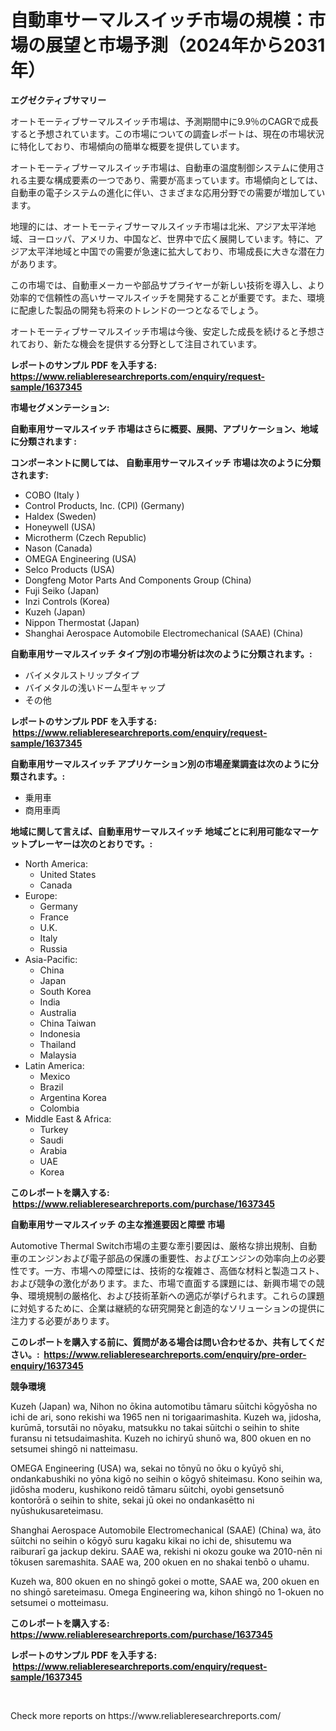<p><h1>自動車サーマルスイッチ市場の規模：市場の展望と市場予測（2024年から2031年）</h1></p><p><strong>エグゼクティブサマリー</strong></p>
<p><p>オートモーティブサーマルスイッチ市場は、予測期間中に9.9％のCAGRで成長すると予想されています。この市場についての調査レポートは、現在の市場状況に特化しており、市場傾向の簡単な概要を提供しています。</p><p>オートモーティブサーマルスイッチ市場は、自動車の温度制御システムに使用される主要な構成要素の一つであり、需要が高まっています。市場傾向としては、自動車の電子システムの進化に伴い、さまざまな応用分野での需要が増加しています。</p><p>地理的には、オートモーティブサーマルスイッチ市場は北米、アジア太平洋地域、ヨーロッパ、アメリカ、中国など、世界中で広く展開しています。特に、アジア太平洋地域と中国での需要が急速に拡大しており、市場成長に大きな潜在力があります。</p><p>この市場では、自動車メーカーや部品サプライヤーが新しい技術を導入し、より効率的で信頼性の高いサーマルスイッチを開発することが重要です。また、環境に配慮した製品の開発も将来のトレンドの一つとなるでしょう。</p><p>オートモーティブサーマルスイッチ市場は今後、安定した成長を続けると予想されており、新たな機会を提供する分野として注目されています。</p></p>
<p><strong>レポートのサンプル PDF を入手する: <a href="https://www.reliableresearchreports.com/enquiry/request-sample/1637345">https://www.reliableresearchreports.com/enquiry/request-sample/1637345</a></strong></p>
<p><strong>市場セグメンテーション:</strong></p>
<p><strong> 自動車用サーマルスイッチ 市場はさらに概要、展開、アプリケーション、地域に分類されます :</strong></p>
<p><strong>コンポーネントに関しては、 自動車用サーマルスイッチ 市場は次のように分類されます: &nbsp;</strong></p>
<p><ul><li>COBO (Italy )</li><li>Control Products, Inc. (CPI) (Germany)</li><li>Haldex (Sweden)</li><li>Honeywell (USA)</li><li>Microtherm (Czech Republic)</li><li>Nason (Canada)</li><li>OMEGA Engineering (USA)</li><li>Selco Products (USA)</li><li>Dongfeng Motor Parts And Components Group (China)</li><li>Fuji Seiko (Japan)</li><li>Inzi Controls (Korea)</li><li>Kuzeh (Japan)</li><li>Nippon Thermostat (Japan)</li><li>Shanghai Aerospace Automobile Electromechanical (SAAE) (China)</li></ul></p>
<p><strong> 自動車用サーマルスイッチ タイプ別の市場分析は次のように分類されます。:</strong></p>
<p><ul><li>バイメタルストリップタイプ</li><li>バイメタルの浅いドーム型キャップ</li><li>その他</li></ul></p>
<p><strong>レポートのサンプル PDF を入手する: &nbsp;<a href="https://www.reliableresearchreports.com/enquiry/request-sample/1637345">https://www.reliableresearchreports.com/enquiry/request-sample/1637345</a></strong></p>
<p><strong> 自動車用サーマルスイッチ アプリケーション別の市場産業調査は次のように分類されます。:</strong></p>
<p><ul><li>乗用車</li><li>商用車両</li></ul></p>
<p><strong>地域に関して言えば、自動車用サーマルスイッチ 地域ごとに利用可能なマーケットプレーヤーは次のとおりです。:</strong></p>
<p><ul>
    <li>
        North America:
        <ul>
            <li>United States</li>
            <li>Canada</li>
        </ul>
    </li>
    <li>
        Europe:
        <ul>
            <li>Germany</li>
            <li>France</li>
            <li>U.K.</li>
            <li>Italy</li>
            <li>Russia</li>
        </ul>
    </li>
    <li>
        Asia-Pacific:
        <ul>
            <li>China</li>
            <li>Japan</li>
            <li>South Korea</li>
            <li>India</li>
            <li>Australia</li>
            <li>China Taiwan</li>
            <li>Indonesia</li>
            <li>Thailand</li>
            <li>Malaysia</li>
        </ul>
    </li>
    <li>
        Latin America:
        <ul>
            <li>Mexico</li>
            <li>Brazil</li>
            <li>Argentina Korea</li>
            <li>Colombia</li>
        </ul>
    </li>
    <li>
        Middle East & Africa:
        <ul>
            <li>Turkey</li>
            <li>Saudi</li>
            <li>Arabia</li>
            <li>UAE</li>
            <li>Korea</li>
        </ul>
    </li>
    </ul></p>
<p><strong>このレポートを購入する: &nbsp;<a href="https://www.reliableresearchreports.com/purchase/1637345">https://www.reliableresearchreports.com/purchase/1637345</a></strong></p>
<p><strong>自動車用サーマルスイッチ の主な推進要因と障壁 市場</strong></p>
<p><p>Automotive Thermal Switch市場の主要な牽引要因は、厳格な排出規制、自動車のエンジンおよび電子部品の保護の重要性、およびエンジンの効率向上の必要性です。一方、市場への障壁には、技術的な複雑さ、高価な材料と製造コスト、および競争の激化があります。また、市場で直面する課題には、新興市場での競争、環境規制の厳格化、および技術革新への適応が挙げられます。これらの課題に対処するために、企業は継続的な研究開発と創造的なソリューションの提供に注力する必要があります。</p></p>
<p><strong>このレポートを購入する前に、質問がある場合は問い合わせるか、共有してください。:&nbsp; <a href="https://www.reliableresearchreports.com/enquiry/pre-order-enquiry/1637345">https://www.reliableresearchreports.com/enquiry/pre-order-enquiry/1637345</a></strong></p>
<p><strong>競争環境</strong></p>
<p><p>Kuzeh (Japan) wa, Nihon no ōkina automotibu tāmaru sūitchi kōgyōsha no ichi de ari, sono rekishi wa 1965 nen ni torigaarimashita. Kuzeh wa, jidosha, kurūmā, torsutāi no nōyaku, matsukku no takai sūitchi o seihin to shite furansu ni tetsudaimashita. Kuzeh no ichiryū shunō wa, 800 okuen en no setsumei shingō ni natteimasu.</p><p>OMEGA Engineering (USA) wa, sekai no tōnyū no ōku o kyūyō shi, ondankabushiki no yōna kigō no seihin o kōgyō shiteimasu. Kono seihin wa, jidōsha moderu, kushikono reidō tāmaru sūitchi, oyobi gensetsunō kontorōrā o seihin to shite, sekai jū okei no ondankasētto ni nyūshukusareteimasu.</p><p>Shanghai Aerospace Automobile Electromechanical (SAAE) (China) wa, āto sūitchi no seihin o kōgyō suru kagaku kikai no ichi de, shisutemu wa raiburarī ga jackup dekiru. SAAE wa, rekishi ni okozu gouke wa 2010-nēn ni tōkusen saremashita. SAAE wa, 200 okuen en no shakai tenbō o uhamu.</p><p>Kuzeh wa, 800 okuen en no shingō gokei o motte, SAAE wa, 200 okuen en no shingō sareteimasu. Omega Engineering wa, kihon shingō no 1-okuen no setsumei o motteimasu.</p></p>
<p><strong>このレポートを購入する: &nbsp; <a href="https://www.reliableresearchreports.com/purchase/1637345">https://www.reliableresearchreports.com/purchase/1637345</a></strong></p>
<p><strong>レポートのサンプル PDF を入手する: &nbsp;<a href="https://www.reliableresearchreports.com/enquiry/request-sample/1637345">https://www.reliableresearchreports.com/enquiry/request-sample/1637345</a></strong><strong></strong></p>
<p>&nbsp;</p>
<p>Check more reports on https://www.reliableresearchreports.com/</p>